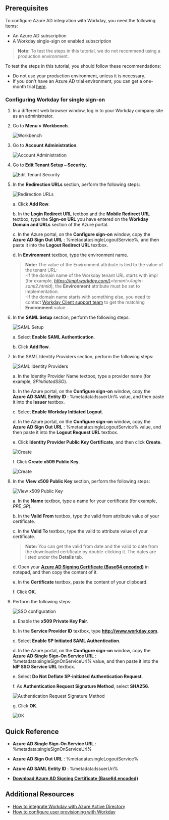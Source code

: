## Prerequisites

To configure Azure AD integration with Workday, you need the following items:

- An Azure AD subscription
- A Workday single-sign on enabled subscription

> **Note:**
> To test the steps in this tutorial, we do not recommend using a production environment.

To test the steps in this tutorial, you should follow these recommendations:

- Do not use your production environment, unless it is necessary.
- If you don't have an Azure AD trial environment, you can get a one-month trial [here](https://azure.microsoft.com/pricing/free-trial/).

### Configuring Workday for single sign-on

1. In a different web browser window, log in to your Workday company site as an administrator.

2. Go to **Menu \> Workbench**.
   
    ![Workbench](./media/ic782923.png "Workbench")

3. Go to **Account Administration**.
   
    ![Account Administration](./media/ic782924.png "Account Administration")

4. Go to **Edit Tenant Setup – Security**.
   
    ![Edit Tenant Security](./media/ic782925.png "Edit Tenant Security")

5. In the **Redirection URLs** section, perform the following steps:
   
    ![Redirection URLs](./media/ic7829581.png "Redirection URLs")
   
    a. Click **Add Row**.
   
    b. In the **Login Redirect URL** textbox and the **Mobile Redirect URL** textbox, type the **Sign-on URL** you have entered on the **Workday Domain and URLs** section of the Azure portal.
   
    c. In the Azure portal, on the **Configure sign-on** window, copy the **Azure AD Sign Out URL** : %metadata:singleLogoutService%, and then paste it into the **Logout Redirect URL** textbox.
   
    d.  In **Environment** textbox, type the environment name.  

    >**Note:**
    > The value of the Environment attribute is tied to the value of the tenant URL:  
    >-If the domain name of the Workday tenant URL starts with impl (for example, *https://impl.workday.com/\<tenant\>/login-saml2.htmld*), the **Environment** attribute must be set to Implementation.  
    >-If the domain name starts with something else, you need to contact [Workday Client support team](https://www.workday.com/en-us/partners-services/services/support.html) to get the matching **Environment** value.

6. In the **SAML Setup** section, perform the following steps:
   
    ![SAML Setup](./media/ic782926.png "SAML Setup")
   
    a.  Select **Enable SAML Authentication**.
   
    b.  Click **Add Row**.

7. In the SAML Identity Providers section, perform the following steps:
   
    ![SAML Identity Providers](./media/ic7829271.png "SAML Identity Providers")
   
    a. In the Identity Provider Name textbox, type a provider name (for example, *SPInitiatedSSO*).
   
    b. In the Azure portal, on the **Configure sign-on** window, copy the **Azure AD SAML Entity ID** : %metadata:IssuerUri% value, and then paste it into the **Issuer** textbox.
   
    c. Select **Enable Workday Initiated Logout**.
   
    d. In the Azure portal, on the **Configure sign-on** window, copy the **Azure AD Sign Out URL** : %metadata:singleLogoutService% value, and then paste it into the **Logout Request URL** textbox.

    e. Click **Identity Provider Public Key Certificate**, and then click **Create**. 

    ![Create](./media/ic782928.png "Create")

    f. Click **Create x509 Public Key**. 

    ![Create](./media/ic782929.png "Create")

8. In the **View x509 Public Key** section, perform the following steps: 
   
    ![View x509 Public Key](./media/ic782930.png "View x509 Public Key") 
   
    a. In the **Name** textbox, type a name for your certificate (for example, *PPE\_SP*).
   
    b. In the **Valid From** textbox, type the valid from attribute value of your certificate.
   
    c.  In the **Valid To** textbox, type the valid to attribute value of your certificate.
   
    > **Note:**
    > You can get the valid from date and the valid to date from the downloaded certificate by double-clicking it.  The dates are listed under the **Details** tab.
  
    d.  Open your **[Azure AD Signing Certificate (Base64 encoded)](%metadata:certificateDownloadBase64Url%)** in notepad, and then copy the content of it.
   
    e.  In the **Certificate** textbox, paste the content of your clipboard.
   
    f.  Click **OK**.

9. Perform the following steps: 
   
    ![SSO configuration](./media/workdayssoconfiguratio.png "SSO configuration")
   
    a.  Enable the **x509 Private Key Pair**.
   
    b.  In the **Service Provider ID** textbox, type **http://www.workday.com**.
   
    c.  Select **Enable SP Initiated SAML Authentication**.
   
    d.  In the Azure portal, on the **Configure sign-on** window, copy the **Azure AD Single Sign-On Service URL** : %metadata:singleSignOnServiceUrl% value, and then paste it into the **IdP SSO Service URL** textbox.
   
    e. Select **Do Not Deflate SP-initiated Authentication Request**.
   
    f. As **Authentication Request Signature Method**, select **SHA256**. 
   
    ![Authentication Request Signature Method](./media/workdayssoconfiguration.png "Authentication Request Signature Method") 
   
    g. Click **OK**. 
   
    ![OK](./media/ic782933.png "OK")

## Quick Reference

* **Azure AD Single Sign-On Service URL** : %metadata:singleSignOnServiceUrl%

* **Azure AD Sign Out URL** : %metadata:singleLogoutService%

* **Azure AD SAML Entity ID** : %metadata:IssuerUri%

* **[Download Azure AD Signing Certificate (Base64 encoded)](%metadata:certificateDownloadBase64Url%)**

## Additional Resources

* [How to integrate Workday with Azure Active Directory](active-directory-saas-workday-tutorial.md)
* [How to configure user provisioning with Workday](active-directory-saas-workday-user-provisioning-tutorial.md)
